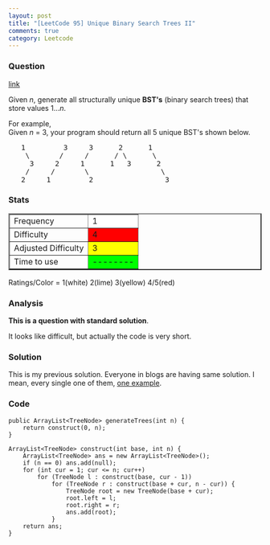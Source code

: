 ```yaml
---
layout: post
title: "[LeetCode 95] Unique Binary Search Trees II"
comments: true
category: Leetcode
---
```


### Question

[link](https://oj.leetcode.com/problems/unique-binary-search-trees-ii/)

<div class="question-content">
            <p></p><p>Given <i>n</i>, generate all structurally unique <b>BST's</b> (binary search trees) that store values 1...<i>n</i>.</p>

<p>
For example,<br>
Given <i>n</i> = 3, your program should return all 5 unique BST's shown below.

</p><pre>   1         3     3      2      1
    \       /     /      / \      \
     3     2     1      1   3      2
    /     /       \                 \
   2     1         2                 3
</pre>
<p></p>
<p></p>
          </div>

### Stats

<table border="2">
	<tr>
		<td>Frequency</td>
		<td bgcolor="white">1</td>
	</tr>
	<tr>
		<td>Difficulty</td>
		<td bgcolor="red">4</td>
	</tr>
	<tr>
		<td>Adjusted Difficulty</td>
		<td bgcolor="yellow">3</td>
	</tr>
	<tr>
		<td>Time to use</td>
		<td bgcolor="lime">--------</td>
	</tr>
</table>

Ratings/Color = 1(white) 2(lime) 3(yellow) 4/5(red)

### Analysis

**This is a question with standard solution**.

It looks like difficult, but actually the code is very short.

### Solution

This is my previous solution. Everyone in blogs are having same solution. I mean, every single one of them, [one example](http://gongxuns.blogspot.sg/2013/01/leetcodeunique-binary-search-trees-ii.html).

### Code

    public ArrayList<TreeNode> generateTrees(int n) {
        return construct(0, n);
    }

    ArrayList<TreeNode> construct(int base, int n) {
    	ArrayList<TreeNode> ans = new ArrayList<TreeNode>();
    	if (n == 0) ans.add(null);
    	for (int cur = 1; cur <= n; cur++)
    		for (TreeNode l : construct(base, cur - 1))
    			for (TreeNode r : construct(base + cur, n - cur)) {
    				TreeNode root = new TreeNode(base + cur);
    				root.left = l;
    				root.right = r;
    				ans.add(root);
    			}
    	return ans;
    }
